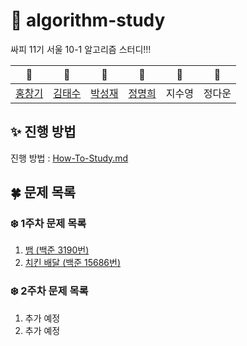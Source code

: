 # 🌟 algorithm-study

싸피 11기 서울 10-1 알고리즘 스터디!!!

| 🍏 | 🍎 |   🍐    | 🍈 | 🥑 | 🥔 |
| :--------: | :---------: |:-------:| :---------: | :---------: | :---------: |
| [홍창기](https://github.com/infikei) | [김태수](https://github.com/kimtaesoo99) | [박성재](https://github.com/qkrtjdwo5662) | [정명희](https://github.com/jmhee28) | 지수영 | 정다운 |

## ✨ 진행 방법

진행 방법 : [How-To-Study.md](https://github.com/SSAFY-10-1/algorithm-study/blob/main/How-To-Study.md)

## 🍀 문제 목록

### ❄️ 1주차 문제 목록

1. [뱀 (백준 3190번)](https://www.acmicpc.net/problem/3190)
2. [치킨 배달 (백준 15686번)](https://www.acmicpc.net/problem/15686)

### ❄️ 2주차 문제 목록

1. 추가 예정
2. 추가 예정
